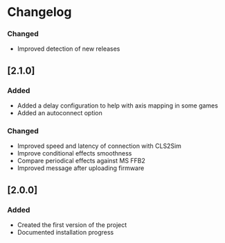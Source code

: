 # Changelog

### Changed
- Improved detection of new releases

## [2.1.0]

### Added
- Added a delay configuration to help with axis mapping in some games
- Added an autoconnect option

### Changed
- Improved speed and latency of connection with CLS2Sim
- Improve conditional effects smoothness
- Compare periodical effects against MS FFB2
- Improved message after uploading firmware

## [2.0.0]

### Added
- Created the first version of the project
- Documented installation progress
